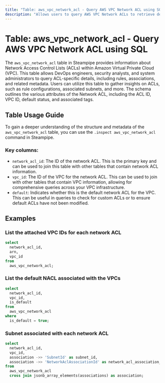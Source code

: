 ```yaml
---
title: "Table: aws_vpc_network_acl - Query AWS VPC Network ACL using SQL"
description: "Allows users to query AWS VPC Network ACLs to retrieve detailed information about network access control lists in a specific AWS VPC."
---
```


# Table: aws_vpc_network_acl - Query AWS VPC Network ACL using SQL

The `aws_vpc_network_acl` table in Steampipe provides information about Network Access Control Lists (ACLs) within Amazon Virtual Private Cloud (VPC). This table allows DevOps engineers, security analysts, and system administrators to query ACL-specific details, including rules, associations, and related metadata. Users can utilize this table to gather insights on ACLs, such as rule configurations, associated subnets, and more. The schema outlines the various attributes of the Network ACL, including the ACL ID, VPC ID, default status, and associated tags.

## Table Usage Guide

To gain a deeper understanding of the structure and metadata of the `aws_vpc_network_acl` table, you can use the `.inspect aws_vpc_network_acl` command in Steampipe.

### Key columns:

- `network_acl_id`: The ID of the network ACL. This is the primary key and can be used to join this table with other tables that contain network ACL information.
- `vpc_id`: The ID of the VPC for the network ACL. This can be used to join with other tables that contain VPC information, allowing for comprehensive queries across your VPC infrastructure.
- `default`: Indicates whether this is the default network ACL for the VPC. This can be useful in queries to check for custom ACLs or to ensure default ACLs have not been modified.

## Examples

### List the attached VPC IDs for each network ACL

```sql
select
  network_acl_id,
  arn,
  vpc_id
from
  aws_vpc_network_acl;
```


### List the default NACL associated with the VPCs

```sql
select
  network_acl_id,
  vpc_id,
  is_default
from
  aws_vpc_network_acl
where
  is_default = true;
```


### Subnet associated with each network ACL

```sql
select
  network_acl_id,
  vpc_id,
  association ->> 'SubnetId' as subnet_id,
  association ->> 'NetworkAclAssociationId' as network_acl_association_id
from
  aws_vpc_network_acl
  cross join jsonb_array_elements(associations) as association;
```